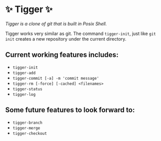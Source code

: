 # ✨ Tigger ✨

*Tigger is a clone of git that is built in Posix Shell.*

Tigger works very similar as git. The command `tigger-init`, just like `git init` creates a new repository under the current directory. 

Current **working features** includes:
---

- `tigger-init`
- `tigger-add`
- `tigger-commit [-a] -m 'commit message'`
- `tigger-rm [-force] [-cached] <filenames>`
- `tigger-status`
- `tigger-log`

Some **future features** to look forward to: 
---
- `tigger-branch`
- `tigger-merge`
- `tigger-checkout`

